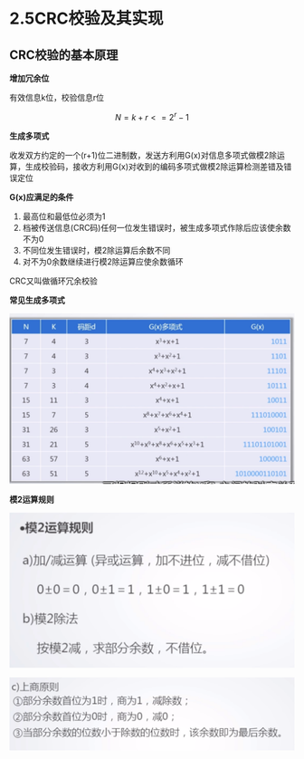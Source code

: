 # 2.5CRC校验及其实现

## CRC校验的基本原理

**增加冗余位**

有效信息k位，校验信息r位

$$
N = k + r <= 2^r - 1
$$



**生成多项式**

收发双方约定的一个(r+1)位二进制数，发送方利用G(x)对信息多项式做模2除运算，生成校验码，接收方利用G(x)对收到的编码多项式做模2除运算检测差错及错误定位

**G(x)应满足的条件**

1. 最高位和最低位必须为1
2. 档被传送信息(CRC码)任何一位发生错误时，被生成多项式作除后应该使余数不为0
3. 不同位发生错误时，模2除运算后余数不同
4. 对不为0余数继续进行模2除运算应使余数循环

CRC又叫做循环冗余校验

**常见生成多项式**

![](pic/4.png)

**模2运算规则**

![](pic/5.png)

![](pic/6.png)